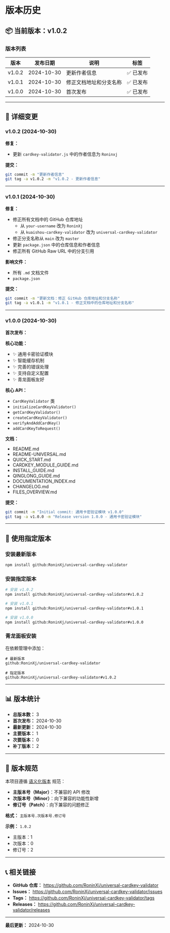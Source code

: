 # 版本历史

## 📦 当前版本：v1.0.2

### 版本列表

| 版本 | 发布日期 | 说明 | 标签 |
|------|---------|------|------|
| v1.0.2 | 2024-10-30 | 更新作者信息 | ✅ 已发布 |
| v1.0.1 | 2024-10-30 | 修正文档地址和分支名称 | ✅ 已发布 |
| v1.0.0 | 2024-10-30 | 首次发布 | ✅ 已发布 |

---

## 📝 详细变更

### v1.0.2 (2024-10-30)

**修复：**
- 更新 `cardkey-validator.js` 中的作者信息为 `Roninxj`

**提交：**
```bash
git commit -m "更新作者信息"
git tag -a v1.0.2 -m "v1.0.2 - 更新作者信息"
```

---

### v1.0.1 (2024-10-30)

**修复：**
- 修正所有文档中的 GitHub 仓库地址
  - 从 `your-username` 改为 `RoninXj`
  - 从 `kuaishou-cardkey-validator` 改为 `universal-cardkey-validator`
- 修正分支名称从 `main` 改为 `master`
- 更新 `package.json` 中的仓库信息和作者信息
- 修正所有 GitHub Raw URL 中的分支引用

**影响文件：**
- 所有 `.md` 文档文件
- `package.json`

**提交：**
```bash
git commit -m "更新文档：修正 GitHub 仓库地址和分支名称"
git tag -a v1.0.1 -m "v1.0.1 - 修正文档中的仓库地址和分支名称"
```

---

### v1.0.0 (2024-10-30)

**首次发布：**

**核心功能：**
- ✨ 通用卡密验证模块
- ✨ 智能缓存机制
- ✨ 完善的错误处理
- ✨ 支持自定义配置
- ✨ 青龙面板友好

**核心 API：**
- `CardKeyValidator` 类
- `initializeCardKeyValidator()`
- `getCardKeyValidator()`
- `createCardKeyValidator()`
- `verifyAndAddCardKey()`
- `addCardKeyToRequest()`

**文档：**
- README.md
- README-UNIVERSAL.md
- QUICK_START.md
- CARDKEY_MODULE_GUIDE.md
- INSTALL_GUIDE.md
- QINGLONG_GUIDE.md
- DOCUMENTATION_INDEX.md
- CHANGELOG.md
- FILES_OVERVIEW.md

**提交：**
```bash
git commit -m "Initial commit: 通用卡密验证模块 v1.0.0"
git tag -a v1.0.0 -m "Release version 1.0.0 - 通用卡密验证模块"
```

---

## 🚀 使用指定版本

### 安装最新版本

```bash
npm install github:RoninXj/universal-cardkey-validator
```

### 安装指定版本

```bash
# 安装 v1.0.2
npm install github:RoninXj/universal-cardkey-validator#v1.0.2

# 安装 v1.0.1
npm install github:RoninXj/universal-cardkey-validator#v1.0.1

# 安装 v1.0.0
npm install github:RoninXj/universal-cardkey-validator#v1.0.0
```

### 青龙面板安装

在依赖管理中添加：

```
# 最新版本
github:RoninXj/universal-cardkey-validator

# 指定版本
github:RoninXj/universal-cardkey-validator#v1.0.2
```

---

## 📊 版本统计

- **总版本数：** 3
- **首次发布：** 2024-10-30
- **最新更新：** 2024-10-30
- **主要版本：** 1
- **次要版本：** 0
- **补丁版本：** 2

---

## 🔄 版本规范

本项目遵循 [语义化版本](https://semver.org/lang/zh-CN/) 规范：

- **主版本号（Major）**：不兼容的 API 修改
- **次版本号（Minor）**：向下兼容的功能性新增
- **修订号（Patch）**：向下兼容的问题修正

**格式：** `主版本号.次版本号.修订号`

**示例：** `1.0.2`
- 主版本：1
- 次版本：0
- 修订号：2

---

## 📞 相关链接

- **GitHub 仓库：** https://github.com/RoninXj/universal-cardkey-validator
- **Issues：** https://github.com/RoninXj/universal-cardkey-validator/issues
- **Tags：** https://github.com/RoninXj/universal-cardkey-validator/tags
- **Releases：** https://github.com/RoninXj/universal-cardkey-validator/releases

---

**最后更新：** 2024-10-30
